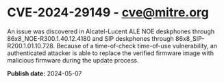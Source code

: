 # CVE-2024-29149 - cve@mitre.org

An issue was discovered in Alcatel-Lucent ALE NOE deskphones through 86x8_NOE-R300.1.40.12.4180 and SIP deskphones through 86x8_SIP-R200.1.01.10.728. Because of a time-of-check time-of-use vulnerability, an authenticated attacker is able to replace the verified firmware image with malicious firmware during the update process.

**Publish date:** 2024-05-07
